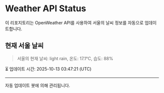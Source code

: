 
# Weather API Status

이 리포지토리는 OpenWeather API를 사용하여 서울의 날씨 정보를 자동으로 업데이트합니다.

## 현재 서울 날씨
> 서울의 현재 날씨: light rain, 온도: 17.1°C, 습도: 88%

⏳ 업데이트 시간: 2025-10-13 03:47:21 (UTC)

---
자동 업데이트 봇에 의해 관리됩니다.
